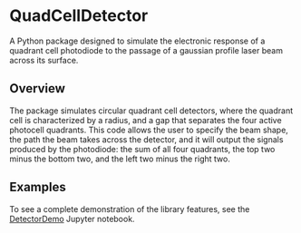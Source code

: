 # QuadCellDetector

A Python package designed to simulate the electronic response of a quadrant cell photodiode to the passage of a gaussian profile laser beam across its surface.

## Overview

The package simulates circular quadrant cell detectors, where the quadrant cell is characterized by a radius, and a gap that separates the four active photocell quadrants. This code allows the user to specify the beam shape, the path the beam takes across the detector, and it will output the signals produced by the photodiode: the sum of all four quadrants, the top two minus the bottom two, and the left two minus the right two.

## Examples

To see a complete demonstration of the library features, see the [DetectorDemo][0] Jupyter notebook.

[0]: https://github.com/university-of-southern-maine-physics/QuadCellDetector/blob/master/demos/DetectorDemo.ipynb


